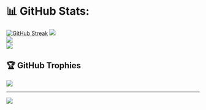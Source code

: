 # 📊 GitHub Stats:
[![GitHub Streak](https://streak-stats.demolab.com?user=davidkihara490&theme=vue-dark)](https://git.io/streak-stats)
![](https://github-readme-stats.vercel.app/api?username=davidkihara490&theme=dark&hide_border=false&include_all_commits=false&count_private=false)<br/>
![](https://github-readme-streak-stats.herokuapp.com/?user=davidkihara490&theme=dark&hide_border=false)<br/>
![](https://github-readme-stats.vercel.app/api/top-langs/?username=davidkihara490&theme=dark&hide_border=false&include_all_commits=false&count_private=false&layout=compact)

## 🏆 GitHub Trophies
![](https://github-profile-trophy.vercel.app/?username=davidkihara490&theme=radical&no-frame=false&no-bg=true&margin-w=4)

---
[![](https://visitcount.itsvg.in/api?id=davidkihara490&icon=0&color=0)](https://visitcount.itsvg.in)

<!-- Proudly created with GPRM ( https://gprm.itsvg.in ) -->
